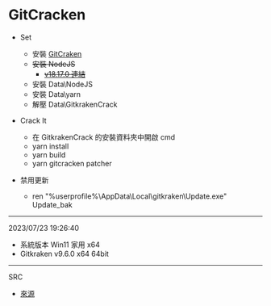 # GitCracken
- Set
    - 安裝 [GitCraken](https://www.gitkraken.com/download)
    - ~~安裝 NodeJS~~
        - ~~[v18.17.0 連結](https://nodejs.org/dist/v18.17.0/node-v18.17.0-x64.msi)~~
    - 安裝 Data\NodeJS
    - 安裝 Data\yarn
    - 解壓 Data\GitkrakenCrack

- Crack It
    - 在 GitkrakenCrack 的安裝資料夾中開啟 cmd
    - yarn install
    - yarn build
    - yarn gitcracken patcher
- 禁用更新
    - ren "%userprofile%\AppData\Local\gitkraken\Update.exe" Update_bak

---

2023/07/23 19:26:40
- 系統版本 Win11 家用 x64
- Gitkraken v9.6.0 x64 64bit

---

SRC
- [來源](https://github.com/wanZzz6/Modules-Learn/blob/master/%E6%8A%80%E6%9C%AF/Gitkraken%20%E6%9C%80%E6%96%B0%E7%89%88v9.x%E7%A0%B4%E8%A7%A3%E6%95%99%E7%A8%8B.md)
